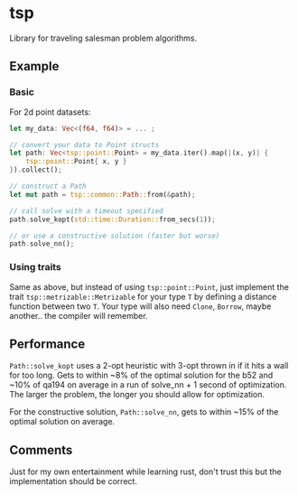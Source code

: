 # tsp

Library for traveling salesman problem algorithms.

## Example

### Basic

For 2d point datasets:

```rust
let my_data: Vec<(f64, f64)> = ... ;

// convert your data to Point structs
let path: Vec<tsp::point::Point> = my_data.iter().map(|(x, y)| {
    tsp::point::Point{ x, y }
}).collect();

// construct a Path
let mut path = tsp::common::Path::from(&path);

// call solve with a timeout specified
path.solve_kopt(std::time::Duration::from_secs(1));

// or use a constructive solution (faster but worse)
path.solve_nn();
```

### Using traits

Same as above, but instead of using `tsp::point::Point`, just implement the trait `tsp::metrizable::Metrizable`
for your type `T` by defining a distance function between two `T`. Your type will also need `Clone`, `Borrow`, maybe another.. the compiler will remember.

## Performance

`Path::solve_kopt` uses a 2-opt heuristic with 3-opt thrown in if it hits a wall for too long. Gets to within ~8% of the optimal solution for the b52 and ~10% of qa194 on average in a run of solve_nn + 1 second of optimization. The larger the problem, the longer you should allow for optimization.

For the constructive solution, `Path::solve_nn`, gets to within ~15% of the optimal solution on average.

## Comments

Just for my own entertainment while learning rust, don't trust this but the implementation should be correct.